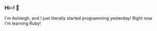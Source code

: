 ### Hi~! 💞

I'm Ashleigh, and I just literally started programming yesterday!
Right now I'm learning Ruby!
